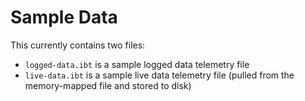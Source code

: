 # Sample Data

This currently contains two files:
* `logged-data.ibt` is a sample logged data telemetry file
* `live-data.ibt` is a sample live data telemetry file (pulled from the
  memory-mapped file and stored to disk)

